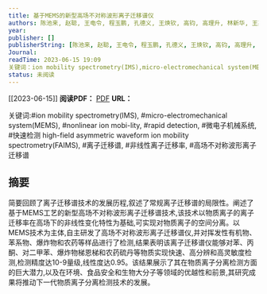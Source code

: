 ```yaml
---
title: 基于MEMS的新型高场不对称波形离子迁移谱仪
authors: 陈池来, 赵聪, 王电令, 程玉鹏, 孔德义, 王焕钦, 高钧, 高理升, 林新华, 王英先, 殷世平, 张瑞
year: 
publisher: []
publisherString: [陈池来, 赵聪, 王电令, 程玉鹏, 孔德义, 王焕钦, 高钧, 高理升, 林新华, 王英先, 殷世平, 张瑞]
Journal: 
readTime: 2023-06-15 19:09
关键词：ion mobility spectrometry(IMS),micro-electromechanical system(MEMS),nonlinear ion mobi-lity,rapid detection,微电子机械系统,快速检测 high-field asymmetric waveform ion mobility spectrometry(FAIMS),离子迁移谱,非线性离子迁移率,高场不对称波形离子迁移谱
status: 未阅读
---
```

[[2023-06-15]]
**阅读PDF：** [PDF](zotero://select/items/@ChenChiLaiJiYuMEMSDeXinXingGaoChangBuDuiChengBoXingChiZiQianYiPuYi2011)
**URL：** 

关键词:#ion mobility spectrometry(IMS), #micro-electromechanical system(MEMS), #nonlinear ion mobi-lity, #rapid detection, #微电子机械系统, #快速检测 high-field asymmetric waveform ion mobility spectrometry(FAIMS), #离子迁移谱, #非线性离子迁移率, #高场不对称波形离子迁移谱

## 摘要
简要回顾了离子迁移谱技术的发展历程,叙述了常规离子迁移谱的局限性。阐述了基于MEMS工艺的新型高场不对称波形离子迁移谱技术,该技术以物质离子的离子迁移率在高场下的非线性变化特性为基础,可实现对物质离子的空间分离。以MEMS技术为主体,自主研发了高场不对称波形离子迁移谱仪,并对挥发性有机物、苯系物、爆炸物和农药等样品进行了检测,结果表明该离子迁移谱仪能够对苯、丙酮、对二甲苯、爆炸物梯恩梯和农药硫丹等物质实现快速、高分辨和高灵敏度检测,检测精度达10-9量级,线性度达0.95。该结果展示了其在物质离子分离检测方面的巨大潜力,以及在环境、食品安全和生物大分子等领域的优越性和前景,其研究成果将推动下一代物质离子分离检测技术的发展。